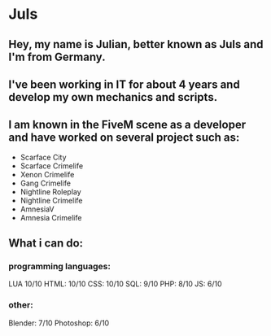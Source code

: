 # Juls

## Hey, my name is Julian, better known as Juls and I'm from Germany.
## I've been working in IT for about 4 years and develop my own mechanics and scripts.

## I am known in the FiveM scene as a developer and have worked on several project such as:
- Scarface City
- Scarface Crimelife
- Xenon Crimelife
- Gang Crimelife
- Nightline Roleplay
- Nightline Crimelife
- AmnesiaV
- Amnesia Crimelife

## What i can do:

### programming languages:
LUA 10/10
HTML: 10/10
CSS: 10/10
SQL: 9/10
PHP: 8/10
JS: 6/10

### other:
Blender: 7/10
Photoshop: 6/10
